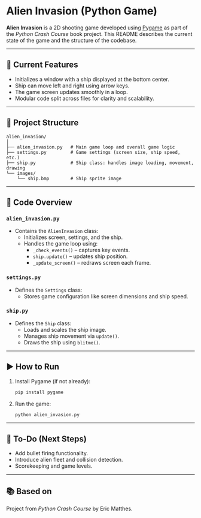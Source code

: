 # Alien Invasion (Python Game)

**Alien Invasion** is a 2D shooting game developed using [Pygame](https://www.pygame.org/) as part of the *Python Crash Course* book project. This README describes the current state of the game and the structure of the codebase.

---

## 🚀 Current Features

- Initializes a window with a ship displayed at the bottom center.
- Ship can move left and right using arrow keys.
- The game screen updates smoothly in a loop.
- Modular code split across files for clarity and scalability.

---

## 📁 Project Structure

```
alien_invasion/
│
├── alien_invasion.py   # Main game loop and overall game logic
├── settings.py         # Game settings (screen size, ship speed, etc.)
├── ship.py             # Ship class: handles image loading, movement, drawing
└── images/
    └── ship.bmp        # Ship sprite image
```

---

## 🧠 Code Overview

### `alien_invasion.py`
- Contains the `AlienInvasion` class:
  - Initializes screen, settings, and the ship.
  - Handles the game loop using:
    - `_check_events()` – captures key events.
    - `ship.update()` – updates ship position.
    - `_update_screen()` – redraws screen each frame.

### `settings.py`
- Defines the `Settings` class:
  - Stores game configuration like screen dimensions and ship speed.

### `ship.py`
- Defines the `Ship` class:
  - Loads and scales the ship image.
  - Manages ship movement via `update()`.
  - Draws the ship using `blitme()`.

---

## ▶️ How to Run

1. Install Pygame (if not already):
   ```bash
   pip install pygame
   ```
2. Run the game:
   ```bash
   python alien_invasion.py
   ```

---

## 📌 To-Do (Next Steps)

- Add bullet firing functionality.
- Introduce alien fleet and collision detection.
- Scorekeeping and game levels.

---

## 📚 Based on

Project from *Python Crash Course* by Eric Matthes.
